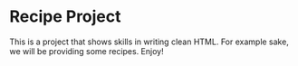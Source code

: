 # Recipe Project

This is a project that shows skills in writing clean HTML. For example sake, we will be providing some recipes. Enjoy!